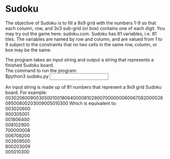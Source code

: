 # Sudoku

The objective of Sudoku is to fill a 9x9 grid with the numbers 1-9 so that each column, row, and 3x3 sub-grid (or box) contains one of each digit. You may try out the game here: sudoku.com. Sudoku has 81 variables, i.e. 81 tiles. The variables are named by row and column, and are valued from 1 to 9 subject to the constraints that no two cells in the same row, column, or box may be the same.

The program takes an input string and output a string that represents a finished Sudoku board.<br/>
The command to run the program:<br/>
$python3 sudoku.py <input string>

An input string is made up of 81 numbers that represent a 9x9 grid Sudoku board. For example:<br/>
003020600900305001001806400008102900700000008006708200002609500800203009005010300
Which is equivalent to:<br/>
003020600<br/>
900305001<br/> 
001806400<br/>
008102900<br/>
700000008<br/>
006708200<br/>
002609500<br/>
800203009<br/>
005010300<br/>
